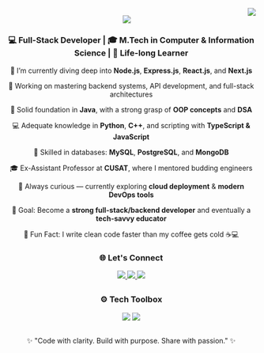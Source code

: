 <!-- Visitor Badge -->
<a href="#"><img align="right" src="https://visitor-badge.laobi.icu/badge?page_id=MsL-Mishal.MsL-Mishal" /></a>

<!-- Typing SVG -->
<h2 align="center">
  <a href="#"><img src="https://readme-typing-svg.demolab.com?font=Fira+Code&size=28&duration=4000&pause=500&color=00C0A3&center=true&vCenter=true&random=false&width=700&height=70&lines=Hey!+I'm+Mishal+K+R+%F0%9F%91%8B;Software+Engineer+%7C+M.Tech+Graduate;Node.js+%7C+Express+%7C+React+%7C+Next.js+Dev;Passionate+Developer+%26+Backend+Enthusiast!" /></a>
</h2>

<!-- About Me -->
<h3 align="center">💻 Full-Stack Developer | 🎓 M.Tech in Computer & Information Science | 🌱 Life-long Learner</h3>

<div align="center">

🚀 I’m currently diving deep into **Node.js**, **Express.js**, **React.js**, and **Next.js** 

🔁 Working on mastering backend systems, API development, and full-stack architectures  

💪 Solid foundation in **Java**, with a strong grasp of **OOP concepts** and **DSA**  

💻 Adequate knowledge in **Python**, **C++**, and scripting with **TypeScript & JavaScript**  

💾 Skilled in databases: **MySQL**, **PostgreSQL**, and **MongoDB**  

🎓 Ex-Assistant Professor at **CUSAT**, where I mentored budding engineers  

🌱 Always curious — currently exploring **cloud deployment** & **modern DevOps tools**  

🎯 Goal: Become a **strong full-stack/backend developer** and eventually a **tech-savvy educator**  

🎉 Fun Fact: I write clean code faster than my coffee gets cold ☕💻

</div>

<!-- Socials -->
<h3 align="center">🌐 Let's Connect</h3>
<div align="center"> 
  <a href="mailto:mishalrajeev@gmail.com" target="_blank">
    <img src="https://img.shields.io/badge/Gmail-333333?style=for-the-badge&logo=gmail&logoColor=red" />
  </a>
  <a href="https://www.linkedin.com/in/mishal-k-r/" target="_blank">
    <img src="https://img.shields.io/badge/LinkedIn-0A66C2?style=for-the-badge&logo=linkedin&logoColor=white" />
  </a>
  <a href="https://x.com/MishalMsLz" target="_blank">
    <img src="https://img.shields.io/badge/Twitter-1DA1F2?style=for-the-badge&logo=twitter&logoColor=white" />
  </a>
<!--   <a href="https://MsL-Mishal.github.io/" target="_blank">
    <img src="https://img.shields.io/badge/Portfolio-FF5722?style=for-the-badge&logo=google-chrome&logoColor=white" />
  </a> -->
</div>

<!-- Skills -->
<h2></h2>
<h3 align="center">⚙️ Tech Toolbox</h3>
<div align="center">
  <a href="#"><img src="https://skillicons.dev/icons?i=html,css,javascript,typescript,react,nextjs,nodejs,express,mongodb,postgres,tailwind" /></a>  
  <a href="#"><img src="https://skillicons.dev/icons?i=git,github,npm,vite,java,python,cpp,mysql,prisma,postman,vscode,docker" /></a>
</div>

<!-- GitHub Stats -->
<!--
  <h2></h2>
  <h3 align="center">📊 GitHub at a Glance</h3>
  <div align="center">
    <a href="#"><img src="https://github-readme-stats.vercel.app/api?username=mishalkr&show_icons=true&theme=tokyonight&hide_border=true" /></a><br/>
    <a href="#"><img src="https://github-readme-streak-stats.herokuapp.com/?user=mishalkr&theme=tokyonight&hide_border=true" /></a><br/>
    <a href="#"><img src="https://github-readme-stats.vercel.app/api/top-langs/?username=mishalkr&layout=compact&theme=tokyonight&hide_border=true" /></a>
  </div>
-->

<!-- Footer -->
<h2></h2>
<p align="center">
  ✨ "Code with clarity. Build with purpose. Share with passion." ✨  
</p>
